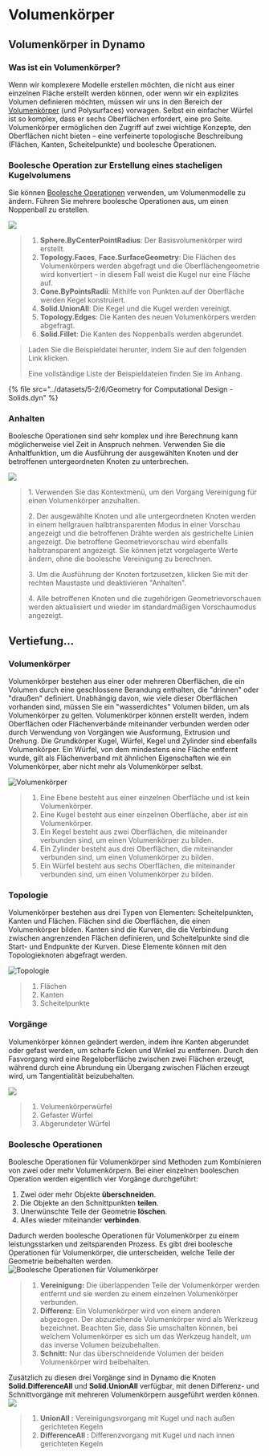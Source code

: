 # Volumenkörper

## Volumenkörper in Dynamo

### Was ist ein Volumenkörper?

Wenn wir komplexere Modelle erstellen möchten, die nicht aus einer einzelnen Fläche erstellt werden können, oder wenn wir ein explizites Volumen definieren möchten, müssen wir uns in den Bereich der [Volumenkörper](5-6\_solids.md#solids) (und Polysurfaces) vorwagen. Selbst ein einfacher Würfel ist so komplex, dass er sechs Oberflächen erfordert, eine pro Seite. Volumenkörper ermöglichen den Zugriff auf zwei wichtige Konzepte, den Oberflächen nicht bieten – eine verfeinerte topologische Beschreibung (Flächen, Kanten, Scheitelpunkte) und boolesche Operationen.

### Boolesche Operation zur Erstellung eines stacheligen Kugelvolumens

Sie können [Boolesche Operationen](5-6\_solids.md#boolean-operations) verwenden, um Volumenmodelle zu ändern. Führen Sie mehrere boolesche Operationen aus, um einen Noppenball zu erstellen.

![](<../images/5-2/6/solids  - spiky ball.jpg>)

> 1. **Sphere.ByCenterPointRadius**: Der Basisvolumenkörper wird erstellt.
> 2. **Topology.Faces**, **Face.SurfaceGeometry**: Die Flächen des Volumenkörpers werden abgefragt und die Oberflächengeometrie wird konvertiert – in diesem Fall weist die Kugel nur eine Fläche auf.
> 3. **Cone.ByPointsRadii**: Mithilfe von Punkten auf der Oberfläche werden Kegel konstruiert.
> 4. **Solid.UnionAll**: Die Kegel und die Kugel werden vereinigt.
> 5. **Topology.Edges**: Die Kanten des neuen Volumenkörpers werden abgefragt.
> 6. **Solid.Fillet**: Die Kanten des Noppenballs werden abgerundet.

> Laden Sie die Beispieldatei herunter, indem Sie auf den folgenden Link klicken.
>
> Eine vollständige Liste der Beispieldateien finden Sie im Anhang.

{% file src="../datasets/5-2/6/Geometry for Computational Design - Solids.dyn" %}

### Anhalten

Boolesche Operationen sind sehr komplex und ihre Berechnung kann möglicherweise viel Zeit in Anspruch nehmen. Verwenden Sie die Anhaltfunktion, um die Ausführung der ausgewählten Knoten und der betroffenen untergeordneten Knoten zu unterbrechen.

![](<../images/5-2/6/solids - freeze node.jpg>)

> 1. Verwenden Sie das Kontextmenü, um den Vorgang Vereinigung für einen Volumenkörper anzuhalten.
>
> 2\. Der ausgewählte Knoten und alle untergeordneten Knoten werden in einem hellgrauen halbtransparenten Modus in einer Vorschau angezeigt und die betroffenen Drähte werden als gestrichelte Linien angezeigt. Die betroffene Geometrievorschau wird ebenfalls halbtransparent angezeigt. Sie können jetzt vorgelagerte Werte ändern, ohne die boolesche Vereinigung zu berechnen.
>
> 3\. Um die Ausführung der Knoten fortzusetzen, klicken Sie mit der rechten Maustaste und deaktivieren "Anhalten".
>
> 4\. Alle betroffenen Knoten und die zugehörigen Geometrievorschauen werden aktualisiert und wieder im standardmäßigen Vorschaumodus angezeigt.

## Vertiefung...

### Volumenkörper

Volumenkörper bestehen aus einer oder mehreren Oberflächen, die ein Volumen durch eine geschlossene Berandung enthalten, die "drinnen" oder "draußen" definiert. Unabhängig davon, wie viele dieser Oberflächen vorhanden sind, müssen Sie ein "wasserdichtes" Volumen bilden, um als Volumenkörper zu gelten. Volumenkörper können erstellt werden, indem Oberflächen oder Flächenverbände miteinander verbunden werden oder durch Verwendung von Vorgängen wie Ausformung, Extrusion und Drehung. Die Grundkörper Kugel, Würfel, Kegel und Zylinder sind ebenfalls Volumenkörper. Ein Würfel, von dem mindestens eine Fläche entfernt wurde, gilt als Flächenverband mit ähnlichen Eigenschaften wie ein Volumenkörper, aber nicht mehr als Volumenkörper selbst.

![Volumenkörper](../images/5-2/6/Primitives.jpg)

> 1. Eine Ebene besteht aus einer einzelnen Oberfläche und ist kein Volumenkörper.
> 2. Eine Kugel besteht aus einer einzelnen Oberfläche, aber _ist_ ein Volumenkörper.
> 3. Ein Kegel besteht aus zwei Oberflächen, die miteinander verbunden sind, um einen Volumenkörper zu bilden.
> 4. Ein Zylinder besteht aus drei Oberflächen, die miteinander verbunden sind, um einen Volumenkörper zu bilden.
> 5. Ein Würfel besteht aus sechs Oberflächen, die miteinander verbunden sind, um einen Volumenkörper zu bilden.

### Topologie

Volumenkörper bestehen aus drei Typen von Elementen: Scheitelpunkten, Kanten und Flächen. Flächen sind die Oberflächen, die einen Volumenkörper bilden. Kanten sind die Kurven, die die Verbindung zwischen angrenzenden Flächen definieren, und Scheitelpunkte sind die Start- und Endpunkte der Kurven. Diese Elemente können mit den Topologieknoten abgefragt werden.

![Topologie](../images/5-2/6/Solid-topology.jpg)

> 1. Flächen
> 2. Kanten
> 3. Scheitelpunkte

### Vorgänge

Volumenkörper können geändert werden, indem ihre Kanten abgerundet oder gefast werden, um scharfe Ecken und Winkel zu entfernen. Durch den Fasvorgang wird eine Regeloberfläche zwischen zwei Flächen erzeugt, während durch eine Abrundung ein Übergang zwischen Flächen erzeugt wird, um Tangentialität beizubehalten.

![](../images/5-2/6/SolidOperations.jpg)

> 1. Volumenkörperwürfel
> 2. Gefaster Würfel
> 3. Abgerundeter Würfel

### Boolesche Operationen

Boolesche Operationen für Volumenkörper sind Methoden zum Kombinieren von zwei oder mehr Volumenkörpern. Bei einer einzelnen booleschen Operation werden eigentlich vier Vorgänge durchgeführt:

1. Zwei oder mehr Objekte **überschneiden**.
2. Die Objekte an den Schnittpunkten **teilen**.
3. Unerwünschte Teile der Geometrie **löschen**.
4. Alles wieder miteinander **verbinden**.

Dadurch werden boolesche Operationen für Volumenkörper zu einem leistungsstarken und zeitsparenden Prozess. Es gibt drei boolesche Operationen für Volumenkörper, die unterscheiden, welche Teile der Geometrie beibehalten werden. ![Boolesche Operationen für Volumenkörper](../images/5-2/6/SolidBooleans.jpg)

> 1. **Vereinigung:** Die überlappenden Teile der Volumenkörper werden entfernt und sie werden zu einem einzelnen Volumenkörper verbunden.
> 2. **Differenz**: Ein Volumenkörper wird von einem anderen abgezogen. Der abzuziehende Volumenkörper wird als Werkzeug bezeichnet. Beachten Sie, dass Sie umschalten können, bei welchem Volumenkörper es sich um das Werkzeug handelt, um das inverse Volumen beizubehalten.
> 3. **Schnitt:** Nur das überschneidende Volumen der beiden Volumenkörper wird beibehalten.

Zusätzlich zu diesen drei Vorgänge sind in Dynamo die Knoten **Solid.DifferenceAll** und **Solid.UnionAll** verfügbar, mit denen Differenz- und Schnittvorgänge mit mehreren Volumenkörpern ausgeführt werden können. ![](../images/5-2/6/BooleanAll.jpg)

> 1. **UnionAll :** Vereinigungsvorgang mit Kugel und nach außen gerichteten Kegeln
> 2. **DifferenceAll :** Differenzvorgang mit Kugel und nach innen gerichteten Kegeln

##
